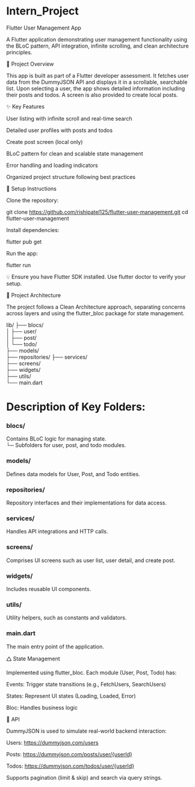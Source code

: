 # Intern_Project

Flutter User Management App

A Flutter application demonstrating user management functionality using the BLoC pattern, API integration, infinite scrolling, and clean architecture principles.

🚀 Project Overview

This app is built as part of a Flutter developer assessment. It fetches user data from the DummyJSON API and displays it in a scrollable, searchable list. Upon selecting a user, the app shows detailed information including their posts and todos. A screen is also provided to create local posts.

✨ Key Features

User listing with infinite scroll and real-time search

Detailed user profiles with posts and todos

Create post screen (local only)

BLoC pattern for clean and scalable state management

Error handling and loading indicators

Organized project structure following best practices

💠 Setup Instructions

Clone the repository:

git clone https://github.com/rishipatel125/flutter-user-management.git
cd flutter-user-management

Install dependencies:

flutter pub get

Run the app:

flutter run

💡 Ensure you have Flutter SDK installed. Use flutter doctor to verify your setup.

🧱 Project Architecture

The project follows a Clean Architecture approach, separating concerns across layers and using the flutter_bloc package for state management.

lib/ ├── blocs/   
│ ├── user/  
│ ├── post/  
│ └── todo/  
├── models/  
├── repositories/ 
├── services/  
├── screens/   
├── widgets/    
├── utils/    
└── main.dart    

# Description of Key Folders:  

### blocs/  
Contains BLoC logic for managing state.  
└─ Subfolders for user, post, and todo modules.  

### models/  
Defines data models for User, Post, and Todo entities.  

### repositories/  
Repository interfaces and their implementations for data access.  

### services/  
Handles API integrations and HTTP calls.  

### screens/  
Comprises UI screens such as user list, user detail, and create post.  

### widgets/  
Includes reusable UI components.  

### utils/  
Utility helpers, such as constants and validators.  

### main.dart  
The main entry point of the application.  

🛆 State Management

Implemented using flutter_bloc. Each module (User, Post, Todo) has:  

Events: Trigger state transitions (e.g., FetchUsers, SearchUsers)  

States: Represent UI states (Loading, Loaded, Error)  

Bloc: Handles business logic  

📱 API

DummyJSON is used to simulate real-world backend interaction:

Users: https://dummyjson.com/users

Posts: https://dummyjson.com/posts/user/{userId}

Todos: https://dummyjson.com/todos/user/{userId}

Supports pagination (limit & skip) and search via query strings.

